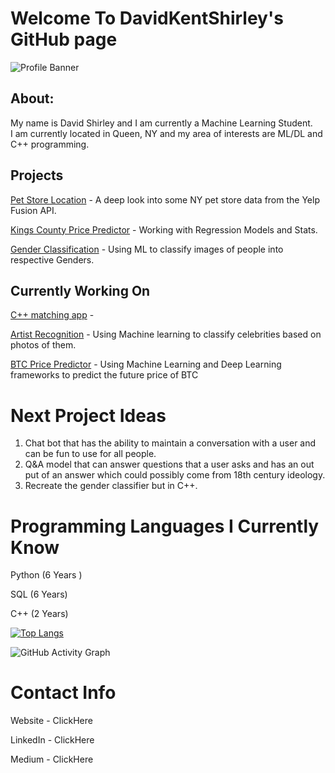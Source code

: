 # Welcome To DavidKentShirley's GitHub page

![Profile Banner](https://user-images.githubusercontent.com/81696444/123875527-d8c94680-d907-11eb-8764-96fbef13ef17.gif)




## About:
My name is David Shirley and I am currently a Machine Learning Student.<br>I am currently located in Queen, NY and my area of interests are ML/DL and C++ programming.<br>



## Projects

[Pet Store Location](https://github.com/DavidKentShirley/Pet_Store_Location_Analysis) - A deep look into some NY pet store data from the Yelp Fusion API. 

[Kings County Price Predictor](https://github.com/DavidKentShirley/Kings_County_Price_Pedictor) - Working with Regression Models and Stats.

[Gender Classification](https://github.com/DavidKentShirley/Gender_Classification_ML) - Using ML to classify images of people into respective Genders.

## Currently Working On

[C++ matching app](https://github.com/DavidKentShirley/Match_Making) - 

[Artist Recognition](https://github.com/DavidKentShirley/Artist_Recognition_ML) - Using Machine learning to classify celebrities based on photos of them.

[BTC Price Predictor](https://github.com/DavidKentShirley/BTC_Price_Predictor) - Using Machine Learning and Deep Learning frameworks to predict the future price of BTC



# Next Project Ideas

1) Chat bot that has the ability to maintain a conversation with a user and can be fun to use for all people. 
2) Q&A model that can answer questions that a user asks and has an out put of an answer which could possibly come from 18th century ideology.
3) Recreate the gender classifier but in C++. 


# Programming Languages I Currently Know

Python (6 Years )

SQL (6 Years)

C++ (2 Years)



[![Top Langs](https://github-readme-stats.vercel.app/api/top-langs/?username=DavidKentShirley)](https://github.com/anuraghazra/github-readme-stats)






![GitHub Activity Graph](https://activity-graph.herokuapp.com/graph?username=DavidKentShirley)  



# Contact Info

Website - ClickHere

LinkedIn - ClickHere

Medium - ClickHere